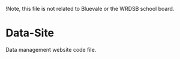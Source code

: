 !Note, this file is not related to Bluevale or the WRDSB school board.

# Data-Site

Data management website code file.

